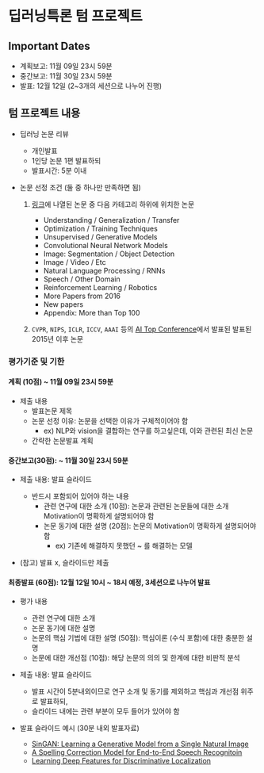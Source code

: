 # 딥러닝특론 텀 프로젝트

## Important Dates

- 계획보고: 11월 09일 23시 59분
- 중간보고: 11월 30일 23시 59분
- 발표: 12월 12일 (2~3개의 세션으로 나누어 진행)

## 텀 프로젝트 내용

- 딥러닝 논문 리뷰
    - 개인발표
    - 1인당 논문 1편 발표하되
    - 발표시간: 5분 이내

- 논문 선정 조건 (둘 중 하나만 만족하면 됨)
    1. [링크](https://github.com/terryum/awesome-deep-learning-papers)에 나열된 논문 중 다음 카테고리 하위에 위치한 논문
        - Understanding / Generalization / Transfer
        - Optimization / Training Techniques
        - Unsupervised / Generative Models
        - Convolutional Neural Network Models
        - Image: Segmentation / Object Detection
        - Image / Video / Etc
        - Natural Language Processing / RNNs
        - Speech / Other Domain
        - Reinforcement Learning / Robotics
        - More Papers from 2016
        - New papers
        - Appendix: More than Top 100


    2. ```CVPR```, ```NIPS```, ```ICLR```, ```ICCV```, ```AAAI``` 등의 [AI Top Conference](http://www.guide2research.com/topconf/)에서 발표된 발표된 2015년 이후 논문

### 평가기준 및 기한

#### 계획 (10점) ~ 11월 09일 23시 59분

- 제출 내용
    - 발표논문 제목
    - 논문 선정 이유: 논문을 선택한 이유가 구체적이어야 함 
        - ex) NLP와 vision을 결합하는 연구를 하고싶은데, 이와 관련된 최신 논문
    - 간략한 논문발표 계획

#### 중간보고(30점): ~ 11월 30일 23시 59분

- 제출 내용: 발표 슬라이드
    - 반드시 포함되어 있어야 하는 내용
        - 관련 연구에 대한 소개 (10점): 논문과 관련된 논문들에 대한 소개 Motivation이 명확하게 설명되어야 함
        - 논문 동기에 대한 설명 (20점): 논문의 Motivation이 명확하게 설명되어야 함
            - ex) 기존에 해결하지 못했던 ~ 를 해결하는 모델

- (참고) 발표 x, 슬라이드만 제출

#### 최종발표 (60점): 12월 12일 10시 ~ 18시 예정, 3세션으로 나누어 발표

- 평가 내용
    - 관련 연구에 대한 소개
    - 논문 동기에 대한 설명
    - 논문의 핵심 기법에 대한 설명 (50점): 핵심이론 (수식 포함)에 대한 충분한 설명
    - 논문에 대한 개선점 (10점): 해당 논문의 의의 및 한계에 대한 비판적 분석


- 제출 내용: 발표 슬라이드
    - 발표 시간이 5분내외이므로 연구 소개 및 동기를 제외하고 핵심과 개선점 위주로 발표하되,
    - 슬라이드 내에는 관련 부분이 모두 들어가 있어야 함

- 발표 슬라이드 예시 (30분 내외 발표자료)
    - [SinGAN: Learning a Generative Model from a Single Natural Image](https://github.com/Intelligence-Engineering-LAB-KU/Seminar/blob/master/summer_2020/0915_jinsung_sinGAN_review.pdf)
    - [A Spelling Correction Model for End-to-End Speech Recognitoin](https://github.com/Intelligence-Engineering-LAB-KU/Seminar/blob/master/summer_2020/0915_yeongseok_SC_review.pdf)
    - [Learning Deep Features for Discriminative Localization](https://github.com/Intelligence-Engineering-LAB-KU/Seminar/blob/master/summer_2020/Sungmin%20Kim/Learning%20Deep%20Features%20for%20Discriminative%20Localization.ipynb)
